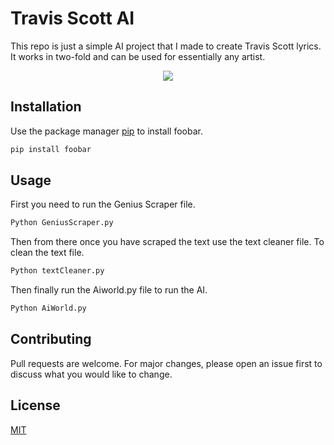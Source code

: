 # Travis Scott AI

This repo is just a simple AI project that I made to create Travis Scott lyrics.
It works in two-fold and can be used for essentially any artist.

<div align="center">
  <img src="https://media.giphy.com/media/dZ9q1ymozCbfDNk75C/giphy.gif"/>

</div>

## Installation

Use the package manager [pip](https://pip.pypa.io/en/stable/) to install foobar.

```bash
pip install foobar
```

## Usage

First you need to run the Genius Scraper file.

```python
Python GeniusScraper.py
```

Then from there once you have scraped the text use the text cleaner file. To
clean the text file.

```python
Python textCleaner.py
```

Then finally run the Aiworld.py file to run the AI.

```python
Python AiWorld.py
```

## Contributing

Pull requests are welcome. For major changes, please open an issue first to
discuss what you would like to change.

## License

[MIT](https://choosealicense.com/licenses/mit/)
